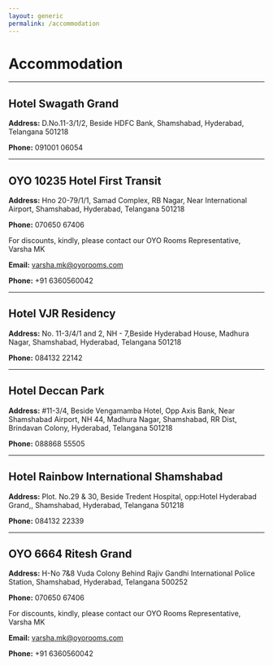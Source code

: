 ```yaml
---
layout: generic
permalink: /accommodation
---
```

# Accommodation
---
## Hotel Swagath Grand

**Address:** D.No.11-3/1/2, Beside HDFC Bank, Shamshabad, Hyderabad, Telangana 501218

**Phone:** 091001 06054

---

## OYO 10235 Hotel First Transit

**Address:** Hno 20-79/1/1, Samad Complex, RB Nagar, Near International Airport, Shamshabad, Hyderabad, Telangana 501218

**Phone:** 070650 67406

For discounts, kindly, please contact our OYO Rooms Representative, Varsha MK

**Email:** varsha.mk@oyorooms.com

**Phone:** +91 6360560042

---

## Hotel VJR Residency

**Address:** No. 11-3/4/1 and 2, NH - 7,Beside Hyderabad House, Madhura Nagar, Shamshabad, Hyderabad, Telangana 501218

**Phone:** 084132 22142

---

## Hotel Deccan Park

**Address:** #11-3/4, Beside Vengamamba Hotel, Opp Axis Bank, Near Shamshabad Airport, NH 44, Madhura Nagar, Shamshabad, RR Dist, Brindavan Colony, Hyderabad, Telangana 501218

**Phone:** 088868 55505

---

## Hotel Rainbow International Shamshabad

**Address:** Plot. No.29 & 30, Beside Tredent Hospital, opp:Hotel Hyderabad Grand,, Shamshabad, Hyderabad, Telangana 501218

**Phone:** 084132 22339

---

## OYO 6664 Ritesh Grand

**Address:** H-No 7&8 Vuda Colony Behind Rajiv Gandhi International Police Station, Shamshabad, Hyderabad, Telangana 500252

**Phone:** 070650 67406

For discounts, kindly, please contact our OYO Rooms Representative, Varsha MK

**Email:** varsha.mk@oyorooms.com

**Phone:** +91 6360560042